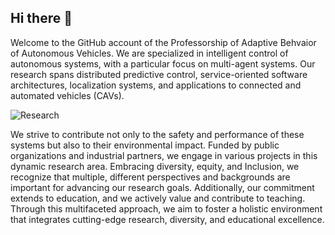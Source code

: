 ## Hi there 👋

Welcome to the GitHub account of the Professorship of Adaptive Behvaior of Autonomous Vehicles. We are specialized in intelligent control of autonomous systems, with a particular focus on multi-agent systems. Our research spans distributed predictive control, service-oriented software architectures, localization systems, and applications to connected and automated vehicles (CAVs).

![Research](https://github.com/user-attachments/assets/e098e812-df86-445a-a455-b8b887cce91f)


We strive to contribute not only to the safety and performance of these systems but also to their environmental impact. Funded by public organizations and industrial partners, we engage in various projects in this dynamic research area. Embracing diversity, equity, and Inclusion, we recognize that multiple, different perspectives and backgrounds are important for advancing our research goals. Additionally, our commitment extends to education, and we actively value and contribute to teaching. Through this multifaceted approach, we aim to foster a holistic environment that integrates cutting-edge research, diversity, and educational excellence.


